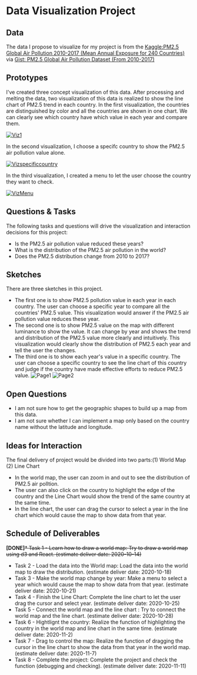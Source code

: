 # Data Visualization Project

## Data

The data I propose to visualize for my project is from the [Kaggle:PM2.5 Global Air Pollution 2010-2017 (Mean Annual Exposure for 240 Countries)](https://www.kaggle.com/kweinmeister/pm25-global-air-pollution-20102017) via  [Gist: PM2.5 Global Air Pollution Dataset (From 2010-2017)](https://gist.github.com/rioto9858/169d0de7a0e01e996ece1be53b1b79b9)

## Prototypes

I've created three concept visualization of this data. After processing and melting the data, two visualization of this data is realized to show the line chart of PM2.5 trend in each country.
In the first visualization, the countries are distinguished by color and all the countries are shown in one chart. We can clearly see which country have which value in each year and compare them.

[![Viz1](https://user-images.githubusercontent.com/49369552/94346090-5c13df80-fff8-11ea-9190-8db518ded736.png)](https://vizhub.com/rioto9858/b2a7232644da4eb18c2fb6ed690ef5b9)

In the second visualization, I choose a specifc country to show the PM2.5 air pollution value alone.

[![Vizspecificcountry](https://user-images.githubusercontent.com/49369552/94346277-7e5a2d00-fff9-11ea-9af3-62bef204e1b3.png)](https://vizhub.com/rioto9858/2d180c90d21148f9a241ffa110670845)

In the third visualization, I created a menu to let the user choose the country they want to check.

[![VizMenu](https://user-images.githubusercontent.com/49369552/95296371-ae4dcf80-0846-11eb-91f7-dabfee2f21f2.png)](https://vizhub.com/rioto9858/ecaaddfb735345189bd28722a3167731)

## Questions & Tasks

The following tasks and questions will drive the visualization and interaction decisions for this project:

 * Is the PM2.5 air pollution value reduced these years?
 * What is the distribution of the PM2.5 air pollution in the world? 
 * Does the PM2.5 distribution change from 2010 to 2017?

## Sketches

There are three sketches in this project.
* The first one is to show PM2.5 pollution value in each year in each country. The user can choose a specific year to compare all the countries' PM2.5 value. This visualization would answer if the PM2.5 air pollution value reduces these year.
* The second one is to show PM2.5 value on the map with different luminance to show the value. It can change by year and shows the trend and distribution of the PM2.5 value more clearly and intuitively. This visualization would clearly show the distribution of PM2.5 each year and tell the user the changes.
* The third one is to show each year's value in a specific country. The user can choose a specific country to see the line chart of this country and judge if the country have made effective efforts to reduce PM2.5 value.
![Page1](https://user-images.githubusercontent.com/49369552/94345692-caa36e00-fff5-11ea-8726-27dab6693e54.jpg)
![Page2](https://user-images.githubusercontent.com/49369552/94345964-6e414e00-fff7-11ea-8fc9-2d728157a3b5.jpg)

## Open Questions

* I am not sure how to get the geographic shapes to build up a map from this data.
* I am not sure whether I can implement a map only based on the country name without the latitude and longitude.

## Ideas for Interaction

The final delivery of project would be divided into two parts:(1) World Map (2) Line Chart
* In the world map, the user can zoom in and out to see the distribution of PM2.5 air polltion.
* The user can also click on the country to highlight the edge of the country and the Line Chart would show the trend of the same country at the same time.
* In the line chart, the user can drag the cursor to select a year in the line chart which would cause the map to show data from that year.

## Schedule of Deliverables
      
**[DONE]**~~* Task 1 - Learn how to draw a world map: Try to draw a world map using d3 and React.  (estimate deliver date: 2020-10-14)~~
* Task 2 - Load the data into the World map: Load the data into the world map to draw the distribution.  (estimate deliver date: 2020-10-18)  
* Task 3 - Make the world map change by year: Make a menu to select a year which would cause the map to show data from that year.  (estimate deliver date: 2020-10-21)  
* Task 4 - Finish the Line Chart: Complete the line chart to let the user drag the cursor and select year.  (estimate deliver date: 2020-10-25)  
* Task 5 - Connect the world map and the line chart : Try to connect the world map and the line chart.  (estimate deliver date: 2020-10-28)  
* Task 6 - Hightlignt the country: Realize the function of highlighting the country in the world map and line chart in the same time. (estimate deliver date: 2020-11-2)   
* Task 7 - Drag to control the map: Realize the function of dragging the cursor in the line chart to show the data from that year in the world map.  (estimate deliver date: 2020-11-7)   
* Task 8 - Complete the project: Complete the project and check the function (debugging and checking).  (estimate deliver date: 2020-11-11)  

